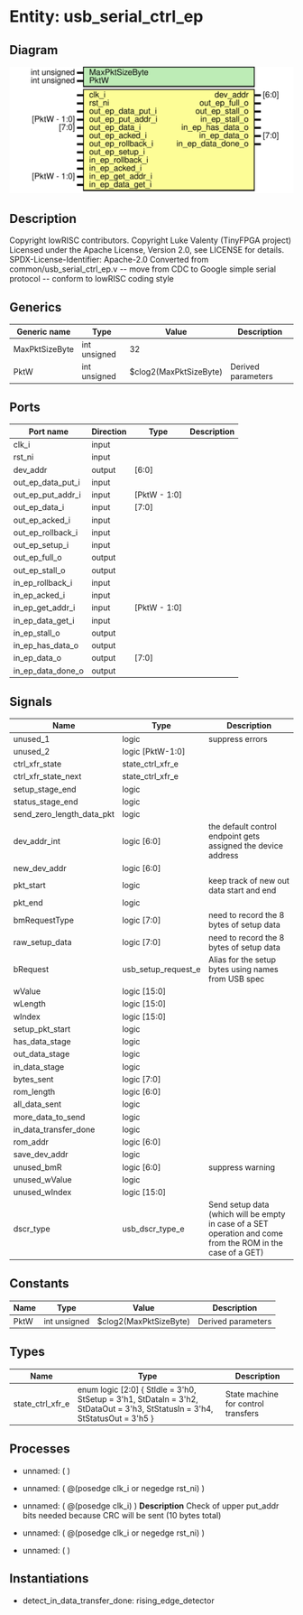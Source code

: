 # Entity: usb_serial_ctrl_ep

## Diagram

![Diagram](usb_serial_ctrl_ep.svg "Diagram")
## Description

Copyright lowRISC contributors.
 Copyright Luke Valenty (TinyFPGA project)
 Licensed under the Apache License, Version 2.0, see LICENSE for details.
 SPDX-License-Identifier: Apache-2.0
 Converted from common/usb_serial_ctrl_ep.v
 -- move from CDC to Google simple serial protocol
 -- conform to lowRISC coding style
 
## Generics

| Generic name   | Type         | Value                  | Description         |
| -------------- | ------------ | ---------------------- | ------------------- |
| MaxPktSizeByte | int unsigned | 32                     |                     |
| PktW           | int unsigned | $clog2(MaxPktSizeByte) | Derived parameters  |
## Ports

| Port name         | Direction | Type         | Description |
| ----------------- | --------- | ------------ | ----------- |
| clk_i             | input     |              |             |
| rst_ni            | input     |              |             |
| dev_addr          | output    | [6:0]        |             |
| out_ep_data_put_i | input     |              |             |
| out_ep_put_addr_i | input     | [PktW - 1:0] |             |
| out_ep_data_i     | input     | [7:0]        |             |
| out_ep_acked_i    | input     |              |             |
| out_ep_rollback_i | input     |              |             |
| out_ep_setup_i    | input     |              |             |
| out_ep_full_o     | output    |              |             |
| out_ep_stall_o    | output    |              |             |
| in_ep_rollback_i  | input     |              |             |
| in_ep_acked_i     | input     |              |             |
| in_ep_get_addr_i  | input     | [PktW - 1:0] |             |
| in_ep_data_get_i  | input     |              |             |
| in_ep_stall_o     | output    |              |             |
| in_ep_has_data_o  | output    |              |             |
| in_ep_data_o      | output    | [7:0]        |             |
| in_ep_data_done_o | output    |              |             |
## Signals

| Name                      | Type                | Description                                                                                                  |
| ------------------------- | ------------------- | ------------------------------------------------------------------------------------------------------------ |
| unused_1                  | logic               | suppress errors                                                                                              |
| unused_2                  | logic [PktW-1:0]    |                                                                                                              |
| ctrl_xfr_state            | state_ctrl_xfr_e    |                                                                                                              |
| ctrl_xfr_state_next       | state_ctrl_xfr_e    |                                                                                                              |
| setup_stage_end           | logic               |                                                                                                              |
| status_stage_end          | logic               |                                                                                                              |
| send_zero_length_data_pkt | logic               |                                                                                                              |
| dev_addr_int              | logic [6:0]         | the default control endpoint gets assigned the device address                                                |
| new_dev_addr              | logic [6:0]         |                                                                                                              |
| pkt_start                 | logic               | keep track of new out data start and end                                                                     |
| pkt_end                   | logic               |                                                                                                              |
| bmRequestType             | logic [7:0]         | need to record the 8 bytes of setup data                                                                     |
| raw_setup_data            | logic [7:0]         | need to record the 8 bytes of setup data                                                                     |
| bRequest                  | usb_setup_request_e | Alias for the setup bytes using names from USB spec                                                          |
| wValue                    | logic [15:0]        |                                                                                                              |
| wLength                   | logic [15:0]        |                                                                                                              |
| wIndex                    | logic [15:0]        |                                                                                                              |
| setup_pkt_start           | logic               |                                                                                                              |
| has_data_stage            | logic               |                                                                                                              |
| out_data_stage            | logic               |                                                                                                              |
| in_data_stage             | logic               |                                                                                                              |
| bytes_sent                | logic [7:0]         |                                                                                                              |
| rom_length                | logic [6:0]         |                                                                                                              |
| all_data_sent             | logic               |                                                                                                              |
| more_data_to_send         | logic               |                                                                                                              |
| in_data_transfer_done     | logic               |                                                                                                              |
| rom_addr                  | logic [6:0]         |                                                                                                              |
| save_dev_addr             | logic               |                                                                                                              |
| unused_bmR                | logic [6:0]         | suppress warning                                                                                             |
| unused_wValue             | logic               |                                                                                                              |
| unused_wIndex             | logic [15:0]        |                                                                                                              |
| dscr_type                 | usb_dscr_type_e     | Send setup data (which will be empty in case of a SET operation and come from the ROM in the case of a GET)  |
## Constants

| Name | Type         | Value                  | Description         |
| ---- | ------------ | ---------------------- | ------------------- |
| PktW | int unsigned | $clog2(MaxPktSizeByte) | Derived parameters  |
## Types

| Name             | Type                                                                                                                                                                  | Description                          |
| ---------------- | --------------------------------------------------------------------------------------------------------------------------------------------------------------------- | ------------------------------------ |
| state_ctrl_xfr_e | enum logic [2:0] {     StIdle      = 3'h0,     StSetup     = 3'h1,     StDataIn    = 3'h2,     StDataOut   = 3'h3,     StStatusIn  = 3'h4,     StStatusOut = 3'h5   } | State machine for control transfers  |
## Processes
- unnamed: (  )
- unnamed: ( @(posedge clk_i or negedge rst_ni) )
- unnamed: ( @(posedge clk_i) )
**Description**
Check of upper put_addr bits needed because CRC will be sent (10 bytes total)

- unnamed: ( @(posedge clk_i or negedge rst_ni) )
- unnamed: (  )
## Instantiations

- detect_in_data_transfer_done: rising_edge_detector
